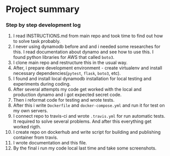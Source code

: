 # Project summary

### Step by step development log

1. I read INSTRUCTIONS.md from main repo and took time to find out how
to solve task probably.
1. I never using dynamodb before and and i needed some researches for this.
I read documentation about dynamo and see how to use this. I found python
libraries for AWS that called `boto3`.
1. I clone main repo and restructure this in the usual way.
1. After, i prepare development environment - create virtualenv and
install necessary dependencies(`pytest`, `flask`, `boto3`, etc).
1. I found and install local dynamodb installation for local
testing and experiments during coding.
1. After several attempts my code get worked with the local and production dynamo
and i got expected secret code.
1. Then i reformat code for testing and wrote tests.
1. After this i write `Dockerfile` and `docker-compose.yml` and run it for test
on my own servers.
1. I connect repo to travis-ci and wrote `.travis.yml` for run automatic tests.
It required to solve several problems. And after this everything get worked rigth.
1. I create repo on dockerhub and write script for building and publishing container
from travis.
1. I wrote documentation and this file.
1. By the final i run my code local last time and take some screenshots.
